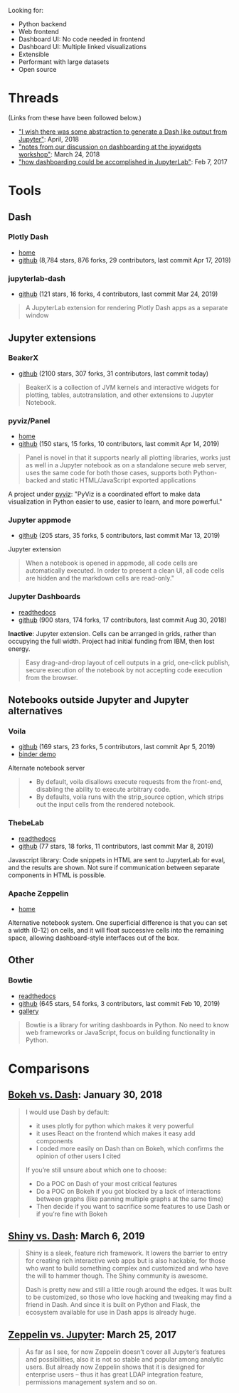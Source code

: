Looking for:
- Python backend
- Web frontend
- Dashboard UI: No code needed in frontend
- Dashboard UI: Multiple linked visualizations
- Extensible
- Performant with large datasets
- Open source

# Threads

(Links from these have been followed below.)
- ["I wish there was some abstraction to generate a Dash like output from Jupyter"](https://news.ycombinator.com/item?id=16961511): April, 2018
- ["notes from our discussion on dashboarding at the ipywidgets workshop"](https://github.com/jupyter-widgets/ipywidgets/issues/2018): March 24, 2018
- ["how dashboarding could be accomplished in JupyterLab"](https://github.com/jupyterlab/jupyterlab/issues/1640): Feb 7, 2017

# Tools

## Dash

### Plotly Dash
- [home](https://dash.plot.ly/)
- [github](https://github.com/plotly/dash) (8,784 stars, 876 forks, 29 contributors, last commit Apr 17, 2019)

### jupyterlab-dash
- [github](https://github.com/plotly/jupyterlab-dash) (121 stars, 16 forks, 4 contributors, last commit Mar 24, 2019)
> A JupyterLab extension for rendering Plotly Dash apps as a separate window

## Jupyter extensions

### BeakerX
- [github](https://github.com/twosigma/beakerx) (2100 stars, 307 forks, 31 contributors, last commit today)
> BeakerX is a collection of JVM kernels and interactive widgets for plotting, tables, autotranslation, and other extensions to Jupyter Notebook.

### pyviz/Panel
- [home](https://panel.pyviz.org/)
- [github](https://github.com/pyviz/panel) (150 stars, 15 forks, 10 contributors, last commit Apr 14, 2019)

> Panel is novel in that it supports nearly all plotting libraries, works just as well in a Jupyter notebook as on a standalone secure web server, uses the same code for both those cases, supports both Python-backed and static HTML/JavaScript exported applications

A project under [pyviz](https://pyviz.org/): "PyViz is a coordinated effort to make data visualization in Python easier to use, easier to learn, and more powerful."

### Jupyter appmode
- [github](https://github.com/oschuett/appmode) (205 stars, 35 forks, 5 contributors, last commit Mar 13, 2019)

Jupyter extension
> When a notebook is opened in appmode, all code cells are automatically executed. In order to present a clean UI, all code cells are hidden and the markdown cells are read-only."

### Jupyter Dashboards
- [readthedocs](https://jupyter-dashboards-layout.readthedocs.io/en/latest/)
- [github](https://github.com/jupyter/dashboards) (900 stars, 174 forks, 17 contributors, last commit Aug 30, 2018)

**Inactive**: Jupyter extension. Cells can be arranged in grids, rather than occupying the full width. Project had initial funding from IBM, then lost energy.
> Easy drag-and-drop layout of cell outputs in a grid, one-click publish, secure execution of the notebook by not accepting code execution from the browser.

## Notebooks outside Jupyter and Jupyter alternatives


### Voila
- [github](https://github.com/quantstack/voila) (169 stars, 23 forks, 5 contributors, last commit Apr 5, 2019)
- [binder demo](https://mybinder.org/v2/gh/QuantStack/voila/stable?urlpath=voila/tree/notebooks)

Alternate notebook server
> - By default, voila disallows execute requests from the front-end, disabling the ability to execute arbitrary code.
> - By defaults, voila runs with the strip_source option, which strips out the input cells from the rendered notebook.

### ThebeLab
- [readthedocs](https://thebelab.readthedocs.io/)
- [github](https://github.com/minrk/thebelab) (77 stars, 18 forks, 11 contributors, last commit Mar 8, 2019)

Javascript library: Code snippets in HTML are sent to JupyterLab for eval, and the results are shown. Not sure if communication between separate components in HTML is possible.

### Apache Zeppelin
- [home](http://zeppelin.apache.org/)

Alternative notebook system. One superficial difference is that you can set a width (0-12) on cells, and it will float successive cells into the remaining space, allowing dashboard-style interfaces out of the box. 

## Other

### Bowtie
- [readthedocs](https://bowtie-py.readthedocs.io/en/latest/)
- [github](https://github.com/jwkvam/bowtie) (645 stars, 54 forks, 3 contributors, last commit Feb 10, 2019)
- [gallery](https://github.com/jwkvam/bowtie/wiki/Gallery)
> Bowtie is a library for writing dashboards in Python. No need to know web frameworks or JavaScript, focus on building functionality in Python.

# Comparisons

## [Bokeh vs. Dash](https://blog.sicara.com/bokeh-dash-best-dashboard-framework-python-shiny-alternative-c5b576375f7f): January 30, 2018
> I would use Dash by default:
> - it uses plotly for python which makes it very powerful
> - it uses React on the frontend which makes it easy add components
> - I coded more easily on Dash than on Bokeh, which confirms the opinion of other users I cited
>
> If you’re still unsure about which one to choose:
> - Do a POC on Dash of your most critical features
> - Do a POC on Bokeh if you got blocked by a lack of interactions between graphs (like panning multiple graphs at the same time)
> - Then decide if you want to sacrifice some features to use Dash or if you’re fine with Bokeh

## [Shiny vs. Dash](https://www.rkingdc.com/blog/2019/3/6/shiny-vs-dash-a-side-by-side-comparison): March 6, 2019
> Shiny is a sleek, feature rich framework. It lowers the barrier to entry for creating rich interactive web apps but is also hackable, for those who want to build something complex and customized and who have the will to hammer though. The Shiny community is awesome.
>
> Dash is pretty new and still a little rough around the edges. It was built to be customized, so those who love hacking and tweaking may find a friend in Dash. And since it is built on Python and Flask, the ecosystem available for use in Dash apps is already huge. 

## [Zeppelin vs. Jupyter](): March 25, 2017
> As far as I see, for now Zeppelin doesn’t cover all Jupyter’s features and possibilities, also it is not so stable and popular among analytic users. But already now Zeppelin shows that it is designed for enterprise users – thus it has great LDAP integration feature, permissions management system and so on.
